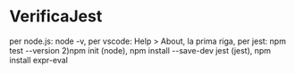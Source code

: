 # VerificaJest
per node.js: node -v, per vscode: Help > About, la prima riga, per jest: npm test --version
2)npm init (node), npm install --save-dev jest (jest), npm install expr-eval
